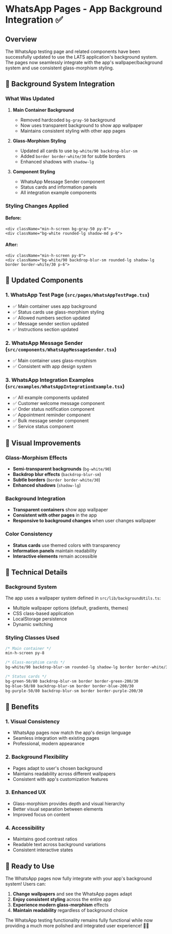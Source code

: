 # WhatsApp Pages - App Background Integration ✅

## Overview

The WhatsApp testing page and related components have been successfully updated to use the LATS application's background system. The pages now seamlessly integrate with the app's wallpaper/background system and use consistent glass-morphism styling.

## 🎨 **Background System Integration**

### **What Was Updated**

1. **Main Container Background**
   - Removed hardcoded `bg-gray-50` background
   - Now uses transparent background to show app wallpaper
   - Maintains consistent styling with other app pages

2. **Glass-Morphism Styling**
   - Updated all cards to use `bg-white/90 backdrop-blur-sm`
   - Added `border border-white/30` for subtle borders
   - Enhanced shadows with `shadow-lg`

3. **Component Styling**
   - WhatsApp Message Sender component
   - Status cards and information panels
   - All integration example components

### **Styling Changes Applied**

#### **Before:**
```tsx
<div className="min-h-screen bg-gray-50 py-8">
<div className="bg-white rounded-lg shadow-md p-6">
```

#### **After:**
```tsx
<div className="min-h-screen py-8">
<div className="bg-white/90 backdrop-blur-sm rounded-lg shadow-lg border border-white/30 p-6">
```

## 📱 **Updated Components**

### **1. WhatsApp Test Page (`src/pages/WhatsAppTestPage.tsx`)**
- ✅ Main container uses app background
- ✅ Status cards use glass-morphism styling
- ✅ Allowed numbers section updated
- ✅ Message sender section updated
- ✅ Instructions section updated

### **2. WhatsApp Message Sender (`src/components/WhatsAppMessageSender.tsx`)**
- ✅ Main container uses glass-morphism
- ✅ Consistent with app design system

### **3. WhatsApp Integration Examples (`src/examples/WhatsAppIntegrationExample.tsx`)**
- ✅ All example components updated
- ✅ Customer welcome message component
- ✅ Order status notification component
- ✅ Appointment reminder component
- ✅ Bulk message sender component
- ✅ Service status component

## 🎯 **Visual Improvements**

### **Glass-Morphism Effects**
- **Semi-transparent backgrounds** (`bg-white/90`)
- **Backdrop blur effects** (`backdrop-blur-sm`)
- **Subtle borders** (`border border-white/30`)
- **Enhanced shadows** (`shadow-lg`)

### **Background Integration**
- **Transparent containers** show app wallpaper
- **Consistent with other pages** in the app
- **Responsive to background changes** when user changes wallpaper

### **Color Consistency**
- **Status cards** use themed colors with transparency
- **Information panels** maintain readability
- **Interactive elements** remain accessible

## 🔧 **Technical Details**

### **Background System**
The app uses a wallpaper system defined in `src/lib/backgroundUtils.ts`:
- Multiple wallpaper options (default, gradients, themes)
- CSS class-based application
- LocalStorage persistence
- Dynamic switching

### **Styling Classes Used**
```css
/* Main container */
min-h-screen py-8

/* Glass-morphism cards */
bg-white/90 backdrop-blur-sm rounded-lg shadow-lg border border-white/30

/* Status cards */
bg-green-50/80 backdrop-blur-sm border border-green-200/30
bg-blue-50/80 backdrop-blur-sm border border-blue-200/30
bg-purple-50/80 backdrop-blur-sm border border-purple-200/30
```

## 🎉 **Benefits**

### **1. Visual Consistency**
- WhatsApp pages now match the app's design language
- Seamless integration with existing pages
- Professional, modern appearance

### **2. Background Flexibility**
- Pages adapt to user's chosen background
- Maintains readability across different wallpapers
- Consistent with app's customization features

### **3. Enhanced UX**
- Glass-morphism provides depth and visual hierarchy
- Better visual separation between elements
- Improved focus on content

### **4. Accessibility**
- Maintains good contrast ratios
- Readable text across background variations
- Consistent interactive states

## 🚀 **Ready to Use**

The WhatsApp pages now fully integrate with your app's background system! Users can:

1. **Change wallpapers** and see the WhatsApp pages adapt
2. **Enjoy consistent styling** across the entire app
3. **Experience modern glass-morphism** effects
4. **Maintain readability** regardless of background choice

The WhatsApp testing functionality remains fully functional while now providing a much more polished and integrated user experience! 🎨✨
